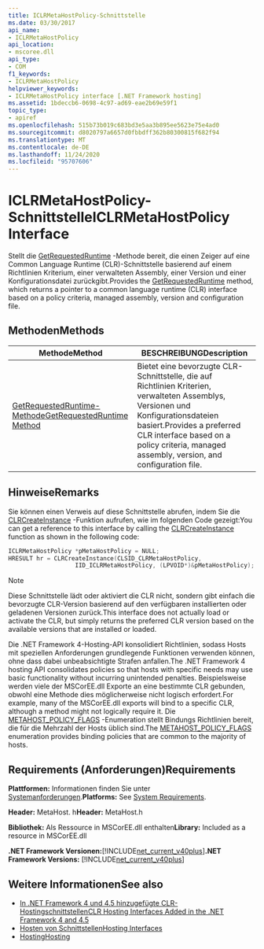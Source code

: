 ```yaml
---
title: ICLRMetaHostPolicy-Schnittstelle
ms.date: 03/30/2017
api_name:
- ICLRMetaHostPolicy
api_location:
- mscoree.dll
api_type:
- COM
f1_keywords:
- ICLRMetaHostPolicy
helpviewer_keywords:
- ICLRMetaHostPolicy interface [.NET Framework hosting]
ms.assetid: 1bdeccb6-0698-4c97-ad69-eae2b69e59f1
topic_type:
- apiref
ms.openlocfilehash: 515b73b019c683bd3e5aa3b895ee5623e75e4ad0
ms.sourcegitcommit: d8020797a6657d0fbbdff362b80300815f682f94
ms.translationtype: MT
ms.contentlocale: de-DE
ms.lasthandoff: 11/24/2020
ms.locfileid: "95707606"
---
```

# <a name="iclrmetahostpolicy-interface"></a><span data-ttu-id="15dbb-102">ICLRMetaHostPolicy-Schnittstelle</span><span class="sxs-lookup"><span data-stu-id="15dbb-102">ICLRMetaHostPolicy Interface</span></span>

<span data-ttu-id="15dbb-103">Stellt die [GetRequestedRuntime](iclrmetahostpolicy-getrequestedruntime-method.md) -Methode bereit, die einen Zeiger auf eine Common Language Runtime (CLR)-Schnittstelle basierend auf einem Richtlinien Kriterium, einer verwalteten Assembly, einer Version und einer Konfigurationsdatei zurückgibt.</span><span class="sxs-lookup"><span data-stu-id="15dbb-103">Provides the [GetRequestedRuntime](iclrmetahostpolicy-getrequestedruntime-method.md) method, which returns a pointer to a common language runtime (CLR) interface based on a policy criteria, managed assembly, version and configuration file.</span></span>  
  
## <a name="methods"></a><span data-ttu-id="15dbb-104">Methoden</span><span class="sxs-lookup"><span data-stu-id="15dbb-104">Methods</span></span>  
  
|<span data-ttu-id="15dbb-105">Methode</span><span class="sxs-lookup"><span data-stu-id="15dbb-105">Method</span></span>|<span data-ttu-id="15dbb-106">BESCHREIBUNG</span><span class="sxs-lookup"><span data-stu-id="15dbb-106">Description</span></span>|  
|------------|-----------------|  
|[<span data-ttu-id="15dbb-107">GetRequestedRuntime-Methode</span><span class="sxs-lookup"><span data-stu-id="15dbb-107">GetRequestedRuntime Method</span></span>](iclrmetahostpolicy-getrequestedruntime-method.md)|<span data-ttu-id="15dbb-108">Bietet eine bevorzugte CLR-Schnittstelle, die auf Richtlinien Kriterien, verwalteten Assemblys, Versionen und Konfigurationsdateien basiert.</span><span class="sxs-lookup"><span data-stu-id="15dbb-108">Provides a preferred CLR interface based on a policy criteria, managed assembly, version, and configuration file.</span></span>|  
  
## <a name="remarks"></a><span data-ttu-id="15dbb-109">Hinweise</span><span class="sxs-lookup"><span data-stu-id="15dbb-109">Remarks</span></span>  

 <span data-ttu-id="15dbb-110">Sie können einen Verweis auf diese Schnittstelle abrufen, indem Sie die [CLRCreateInstance](clrcreateinstance-function.md) -Funktion aufrufen, wie im folgenden Code gezeigt:</span><span class="sxs-lookup"><span data-stu-id="15dbb-110">You can get a reference to this interface by calling the [CLRCreateInstance](clrcreateinstance-function.md) function as shown in the following code:</span></span>  
  
```cpp  
ICLRMetaHostPolicy *pMetaHostPolicy = NULL;  
HRESULT hr = CLRCreateInstance(CLSID_CLRMetaHostPolicy,  
                   IID_ICLRMetaHostPolicy, (LPVOID*)&pMetaHostPolicy);  
```  
  
> [!NOTE]
> <span data-ttu-id="15dbb-111">Diese Schnittstelle lädt oder aktiviert die CLR nicht, sondern gibt einfach die bevorzugte CLR-Version basierend auf den verfügbaren installierten oder geladenen Versionen zurück.</span><span class="sxs-lookup"><span data-stu-id="15dbb-111">This interface does not actually load or activate the CLR, but simply returns the preferred CLR version based on the available versions that are installed or loaded.</span></span>  
  
 <span data-ttu-id="15dbb-112">Die .NET Framework 4-Hosting-API konsolidiert Richtlinien, sodass Hosts mit speziellen Anforderungen grundlegende Funktionen verwenden können, ohne dass dabei unbeabsichtigte Strafen anfallen.</span><span class="sxs-lookup"><span data-stu-id="15dbb-112">The .NET Framework 4 hosting API consolidates policies so that hosts with specific needs may use basic functionality without incurring unintended penalties.</span></span> <span data-ttu-id="15dbb-113">Beispielsweise werden viele der MSCorEE.dll Exporte an eine bestimmte CLR gebunden, obwohl eine Methode dies möglicherweise nicht logisch erfordert.</span><span class="sxs-lookup"><span data-stu-id="15dbb-113">For example, many of the MSCorEE.dll exports will bind to a specific CLR, although a method might not logically require it.</span></span> <span data-ttu-id="15dbb-114">Die [METAHOST_POLICY_FLAGS](metahost-policy-flags-enumeration.md) -Enumeration stellt Bindungs Richtlinien bereit, die für die Mehrzahl der Hosts üblich sind.</span><span class="sxs-lookup"><span data-stu-id="15dbb-114">The [METAHOST_POLICY_FLAGS](metahost-policy-flags-enumeration.md) enumeration provides binding policies that are common to the majority of hosts.</span></span>  
  
## <a name="requirements"></a><span data-ttu-id="15dbb-115">Requirements (Anforderungen)</span><span class="sxs-lookup"><span data-stu-id="15dbb-115">Requirements</span></span>  

 <span data-ttu-id="15dbb-116">**Plattformen:** Informationen finden Sie unter [Systemanforderungen](../../get-started/system-requirements.md).</span><span class="sxs-lookup"><span data-stu-id="15dbb-116">**Platforms:** See [System Requirements](../../get-started/system-requirements.md).</span></span>  
  
 <span data-ttu-id="15dbb-117">**Header:** MetaHost. h</span><span class="sxs-lookup"><span data-stu-id="15dbb-117">**Header:** MetaHost.h</span></span>  
  
 <span data-ttu-id="15dbb-118">**Bibliothek:** Als Ressource in MSCorEE.dll enthalten</span><span class="sxs-lookup"><span data-stu-id="15dbb-118">**Library:** Included as a resource in MSCorEE.dll</span></span>  
  
 <span data-ttu-id="15dbb-119">**.NET Framework Versionen:**[!INCLUDE[net_current_v40plus](../../../../includes/net-current-v40plus-md.md)]</span><span class="sxs-lookup"><span data-stu-id="15dbb-119">**.NET Framework Versions:** [!INCLUDE[net_current_v40plus](../../../../includes/net-current-v40plus-md.md)]</span></span>  
  
## <a name="see-also"></a><span data-ttu-id="15dbb-120">Weitere Informationen</span><span class="sxs-lookup"><span data-stu-id="15dbb-120">See also</span></span>

- [<span data-ttu-id="15dbb-121">In .NET Framework 4 und 4.5 hinzugefügte CLR-Hostingschnittstellen</span><span class="sxs-lookup"><span data-stu-id="15dbb-121">CLR Hosting Interfaces Added in the .NET Framework 4 and 4.5</span></span>](clr-hosting-interfaces-added-in-the-net-framework-4-and-4-5.md)
- [<span data-ttu-id="15dbb-122">Hosten von Schnittstellen</span><span class="sxs-lookup"><span data-stu-id="15dbb-122">Hosting Interfaces</span></span>](hosting-interfaces.md)
- [<span data-ttu-id="15dbb-123">Hosting</span><span class="sxs-lookup"><span data-stu-id="15dbb-123">Hosting</span></span>](index.md)
